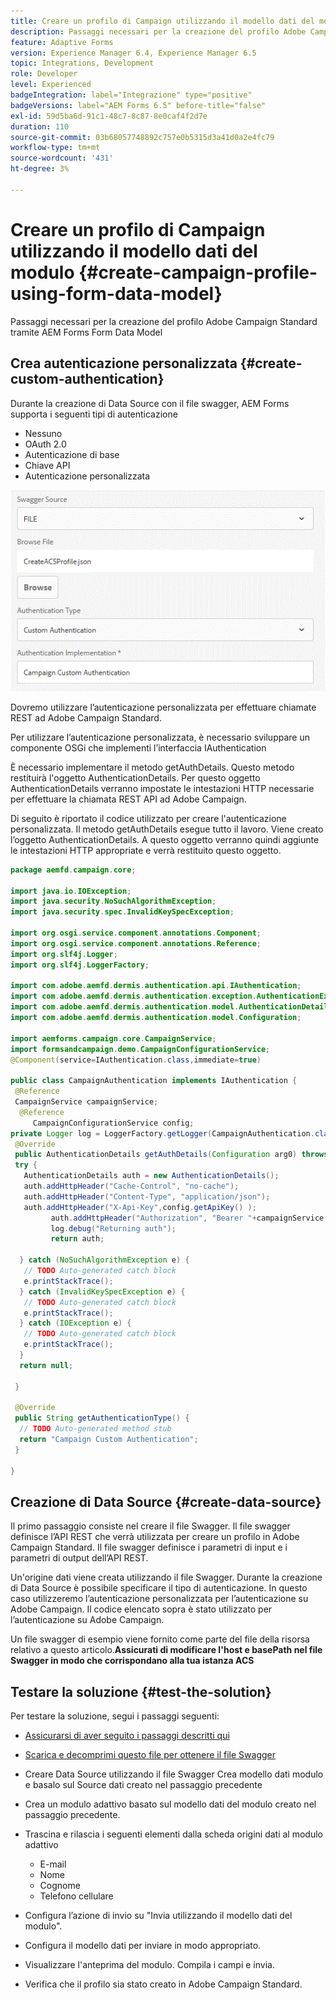```yaml
---
title: Creare un profilo di Campaign utilizzando il modello dati del modulo
description: Passaggi necessari per la creazione del profilo Adobe Campaign Standard tramite AEM Forms Form Data Model
feature: Adaptive Forms
version: Experience Manager 6.4, Experience Manager 6.5
topic: Integrations, Development
role: Developer
level: Experienced
badgeIntegration: label="Integrazione" type="positive"
badgeVersions: label="AEM Forms 6.5" before-title="false"
exl-id: 59d5ba6d-91c1-48c7-8c87-8e0caf4f2d7e
duration: 110
source-git-commit: 03b68057748892c757e0b5315d3a41d0a2e4fc79
workflow-type: tm+mt
source-wordcount: '431'
ht-degree: 3%

---
```


# Creare un profilo di Campaign utilizzando il modello dati del modulo {#create-campaign-profile-using-form-data-model}

Passaggi necessari per la creazione del profilo Adobe Campaign Standard tramite AEM Forms Form Data Model

## Crea autenticazione personalizzata {#create-custom-authentication}

Durante la creazione di Data Source con il file swagger, AEM Forms supporta i seguenti tipi di autenticazione

* Nessuno
* OAuth 2.0
* Autenticazione di base
* Chiave API
* Autenticazione personalizzata

![campaignFdm](assets/campaignfdm.gif)

Dovremo utilizzare l’autenticazione personalizzata per effettuare chiamate REST ad Adobe Campaign Standard.

Per utilizzare l’autenticazione personalizzata, è necessario sviluppare un componente OSGi che implementi l’interfaccia IAuthentication

È necessario implementare il metodo getAuthDetails. Questo metodo restituirà l&#39;oggetto AuthenticationDetails. Per questo oggetto AuthenticationDetails verranno impostate le intestazioni HTTP necessarie per effettuare la chiamata REST API ad Adobe Campaign.

Di seguito è riportato il codice utilizzato per creare l&#39;autenticazione personalizzata. Il metodo getAuthDetails esegue tutto il lavoro. Viene creato l’oggetto AuthenticationDetails. A questo oggetto verranno quindi aggiunte le intestazioni HTTP appropriate e verrà restituito questo oggetto.

```java
package aemfd.campaign.core;

import java.io.IOException;
import java.security.NoSuchAlgorithmException;
import java.security.spec.InvalidKeySpecException;

import org.osgi.service.component.annotations.Component;
import org.osgi.service.component.annotations.Reference;
import org.slf4j.Logger;
import org.slf4j.LoggerFactory;

import com.adobe.aemfd.dermis.authentication.api.IAuthentication;
import com.adobe.aemfd.dermis.authentication.exception.AuthenticationException;
import com.adobe.aemfd.dermis.authentication.model.AuthenticationDetails;
import com.adobe.aemfd.dermis.authentication.model.Configuration;

import aemforms.campaign.core.CampaignService;
import formsandcampaign.demo.CampaignConfigurationService;
@Component(service=IAuthentication.class,immediate=true)

public class CampaignAuthentication implements IAuthentication {
 @Reference
 CampaignService campaignService;
  @Reference
     CampaignConfigurationService config;
private Logger log = LoggerFactory.getLogger(CampaignAuthentication.class);
 @Override
 public AuthenticationDetails getAuthDetails(Configuration arg0) throws AuthenticationException {
 try {
   AuthenticationDetails auth = new AuthenticationDetails();
   auth.addHttpHeader("Cache-Control", "no-cache");
   auth.addHttpHeader("Content-Type", "application/json");
   auth.addHttpHeader("X-Api-Key",config.getApiKey() );
         auth.addHttpHeader("Authorization", "Bearer "+campaignService.getAccessToken());
         log.debug("Returning auth");
         return auth;
   
  } catch (NoSuchAlgorithmException e) {
   // TODO Auto-generated catch block
   e.printStackTrace();
  } catch (InvalidKeySpecException e) {
   // TODO Auto-generated catch block
   e.printStackTrace();
  } catch (IOException e) {
   // TODO Auto-generated catch block
   e.printStackTrace();
  }
  return null;
  
 }

 @Override
 public String getAuthenticationType() {
  // TODO Auto-generated method stub
  return "Campaign Custom Authentication";
 }

}
```

## Creazione di Data Source {#create-data-source}

Il primo passaggio consiste nel creare il file Swagger. Il file swagger definisce l’API REST che verrà utilizzata per creare un profilo in Adobe Campaign Standard. Il file swagger definisce i parametri di input e i parametri di output dell’API REST.

Un&#39;origine dati viene creata utilizzando il file Swagger. Durante la creazione di Data Source è possibile specificare il tipo di autenticazione. In questo caso utilizzeremo l’autenticazione personalizzata per l’autenticazione su Adobe Campaign. Il codice elencato sopra è stato utilizzato per l’autenticazione su Adobe Campaign.

Un file swagger di esempio viene fornito come parte del file della risorsa relativo a questo articolo.**Assicurati di modificare l&#39;host e basePath nel file Swagger in modo che corrispondano alla tua istanza ACS**

## Testare la soluzione {#test-the-solution}

Per testare la soluzione, segui i passaggi seguenti:
* [Assicurarsi di aver seguito i passaggi descritti qui](aem-forms-with-campaign-standard-getting-started-tutorial.md)
* [Scarica e decomprimi questo file per ottenere il file Swagger](assets/create-acs-profile-swagger-file.zip)
* Creare Data Source utilizzando il file Swagger
Crea modello dati modulo e basalo sul Source dati creato nel passaggio precedente
* Crea un modulo adattivo basato sul modello dati del modulo creato nel passaggio precedente.
* Trascina e rilascia i seguenti elementi dalla scheda origini dati al modulo adattivo

   * E-mail
   * Nome
   * Cognome
   * Telefono cellulare

* Configura l’azione di invio su &quot;Invia utilizzando il modello dati del modulo&quot;.
* Configura il modello dati per inviare in modo appropriato.
* Visualizzare l&#39;anteprima del modulo. Compila i campi e invia.
* Verifica che il profilo sia stato creato in Adobe Campaign Standard.
